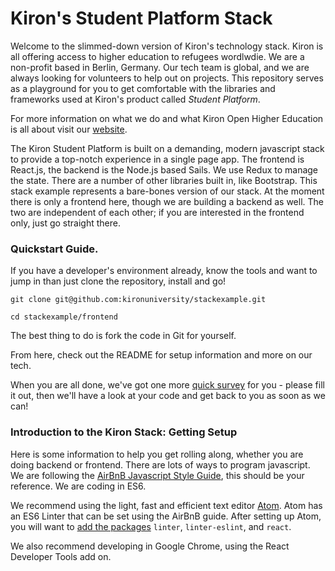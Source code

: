 # Kiron's Student Platform Stack
Welcome to the slimmed-down version of Kiron's technology stack. Kiron is all offering access to higher education to refugees wordlwdie. We are a non-profit based in Berlin, Germany. Our tech team is global, and we are always looking for volunteers to help out on projects. This repository serves as a playground for you to get comfortable with the libraries and frameworks used at Kiron's product called _Student Platform_.

For more information on what we do and what Kiron Open Higher Education is all about visit our [website](https://kiron.university).

The Kiron Student Platform is built on a demanding, modern javascript  stack to provide a top-notch experience in a single page app. The frontend is React.js, the backend is the Node.js based Sails. We use Redux to manage the state. There are a number of other libraries built in, like Bootstrap. This stack example represents a bare-bones version of our stack. At the moment there is only a frontend here, though we are building a backend as well. The two are independent of each other; if you are interested in the frontend only, just go straight there. 

### Quickstart Guide.

If you have a developer's environment already, know the tools and want to jump in than just clone the repository, install and go! 

`git clone git@github.com:kironuniversity/stackexample.git`

`cd stackexample/frontend`

The best thing to do is fork the code in Git for yourself. 

From here, check out the README for setup information and more on our tech. 

When you are all done, we've got one more [quick survey](https://docs.google.com/a/kiron.university/forms/d/1NLAa7N6XkmyEC489pZKGnMjAR6wM5ZOoeCdLlddr1Ks/) for you - please fill it out, then we'll have a look at your code and get back to you as soon as we can! 

### Introduction to the Kiron Stack: Getting Setup

Here is some information to help you get rolling along, whether you are doing backend or frontend. There are lots of ways to program javascript. We are following the [AirBnB Javascript Style Guide](https://github.com/airbnb/javascript), this should be your reference. We are coding in ES6. 

We recommend using the light, fast and efficient text editor [Atom](https://atom.io/). Atom has an ES6 Linter that can be set using the AirBnB guide. After setting up Atom, you will want to [add the packages](https://atom.io/docs/v1.2.4/using-atom-atom-packages) `linter`, `linter-eslint`, and `react`. 

We also recommend developing in Google Chrome, using the React Developer Tools add on. 
